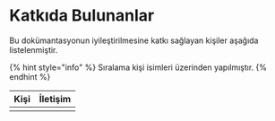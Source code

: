 # Katkıda Bulunanlar

Bu dokümantasyonun iyileştirilmesine katkı sağlayan kişiler aşağıda listelenmiştir.

{% hint style="info" %}
Sıralama kişi isimleri üzerinden yapılmıştır.
{% endhint %}

| Kişi | İletişim |
| ---- | -------- |
|      |          |
